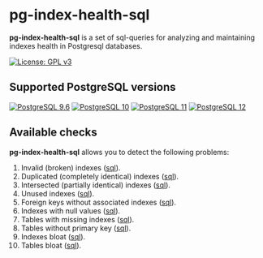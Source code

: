 # pg-index-health-sql
**pg-index-health-sql** is a set of sql-queries for analyzing and maintaining indexes health in Postgresql databases.

[![License: GPL v3](https://img.shields.io/badge/License-GPLv3-blue.svg)](https://github.com/mfvanek/pg-index-health-sql/blob/master/LICENSE)

## Supported PostgreSQL versions
[![PostgreSQL 9.6](https://img.shields.io/badge/PostgreSQL-9.6-green.svg)](https://www.postgresql.org/about/news/1703/)
[![PostgreSQL 10](https://img.shields.io/badge/PostgreSQL-10-green.svg)](https://www.postgresql.org/about/news/1786/)
[![PostgreSQL 11](https://img.shields.io/badge/PostgreSQL-11-green.svg)](https://www.postgresql.org/about/news/1894/)
[![PostgreSQL 12](https://img.shields.io/badge/PostgreSQL-12-green.svg)](https://www.postgresql.org/about/news/1976/)

## Available checks
**pg-index-health-sql** allows you to detect the following problems:
1. Invalid (broken) indexes ([sql](https://github.com/mfvanek/pg-index-health-sql/blob/master/sql/invalid_indexes.sql)).
1. Duplicated (completely identical) indexes ([sql](https://github.com/mfvanek/pg-index-health-sql/blob/master/sql/duplicated_indexes.sql)).
1. Intersected (partially identical) indexes ([sql](https://github.com/mfvanek/pg-index-health-sql/blob/master/sql/intersected_indexes.sql)).
1. Unused indexes ([sql](https://github.com/mfvanek/pg-index-health-sql/blob/master/sql/unused_indexes.sql)).
1. Foreign keys without associated indexes ([sql](https://github.com/mfvanek/pg-index-health-sql/blob/master/sql/foreign_keys_without_index.sql)).
1. Indexes with null values ([sql](https://github.com/mfvanek/pg-index-health-sql/blob/master/sql/indexes_with_null_values.sql)).
1. Tables with missing indexes ([sql](https://github.com/mfvanek/pg-index-health-sql/blob/master/sql/tables_with_missing_indexes.sql)).
1. Tables without primary key ([sql](https://github.com/mfvanek/pg-index-health-sql/blob/master/sql/tables_without_primary_key.sql)).
1. Indexes bloat ([sql](https://github.com/mfvanek/pg-index-health-sql/blob/master/sql/bloated_indexes.sql)).
1. Tables bloat ([sql](https://github.com/mfvanek/pg-index-health-sql/blob/master/sql/bloated_tables.sql)).
